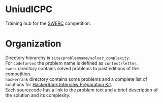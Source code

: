 # UniudICPC
Training hub for the [SWERC](https://swerc.eu) competition.

# Organization
Directory hierarchy is `site/problemname/solver_complexity`.  
For `codeforces` the problem name is defined as `contest/letter`.  
`swerc` directory contains solved problems to past editions of the competition.  
`hackerrank` directory contains some problems and a complete list of solutions for [HackerRank Interview Preparation Kit](https://www.hackerrank.com/interview/interview-preparation-kit).  
Each sourcecode has a link to the problem text and a brief description of the solution and its complexity.